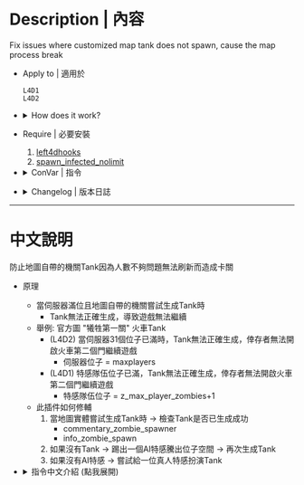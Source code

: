# Description | 內容
Fix issues where customized map tank does not spawn, cause the map process break 

* Apply to | 適用於
	```
	L4D1
	L4D2
	```

* <details><summary>How does it work?</summary>

	* When map tried to spawn custom tank and server slots are full
		* Tank do not spawn correctly, it will break the map process and game stuck
	* For example: Official Map "The Sacrifice stage 1" train tank
		* (L4D2) If all 31 server slots are occupied, the tank won't spawn, and survivors can't open the second train door to continue game
			* server slots = maxplayers
		* (L4D1) If all infected team slots are occupied, the tank won't spawn, and survivors can't open the second train door to continue game
			* infecte team slot = z_max_player_zombies+1
	* Here is how the plugin fixed
		1. When map entity tried to spawn trank -> check if tank spawns successfully
			* commentary_zombie_spawner
			* info_zombie_spawn
		2. If the tank not exist -> kick a fake infected bot to release the slot -> spawn tank again
		3. If there is no fake infected bot -> try to give real infected player a tank
</details>

* Require | 必要安裝
	1. [left4dhooks](https://forums.alliedmods.net/showthread.php?t=321696)
	2. [spawn_infected_nolimit](https://github.com/fbef0102/L4D1_2-Plugins/tree/master/spawn_infected_nolimit)

* <details><summary>ConVar | 指令</summary>

	* cfg/sourcemod/l4d2_maptankfix.cfg
		```php
		// 0=Plugin off, 1=Plugin on.
		l4d2_maptankfix_enable "1"
		```
</details>

* <details><summary>Changelog | 版本日誌</summary>

	* v1.5 (2025-2-13)
	* v1.4 (2025-2-9)
	* v1.3 (2025-2-7)
		* Fixed error
		* Support L4D1
		* Update gamedata

	* v1.2 (2024-12-30)
		* Improve code
		* Find real infected player and give tank

	* v1.1
		* [Original Plugin by 洛琪 central_lq](https://forums.alliedmods.net/showthread.php?t=349834)
</details>

- - - -
# 中文說明
防止地圖自帶的機關Tank因為人數不夠問題​​無法刷新而造成卡關

* 原理
	* 當伺服器滿位且地圖自帶的機關嘗試生成Tank時
		* Tank無法正確生成，導致遊戲無法繼續
	* 舉例: 官方圖 "犧牲第一關" 火車Tank
		* (L4D2) 當伺服器31個位子已滿時，Tank無法正確生成，倖存者無法開啟火車第二個門繼續遊戲
			* 伺服器位子 = maxplayers
		* (L4D1) 特感隊伍位子已滿，Tank無法正確生成，倖存者無法開啟火車第二個門繼續遊戲
			* 特感隊伍位子 = z_max_player_zombies+1
	* 此插件如何修輔
		1. 當地圖實體嘗試生成Tank時 -> 檢查Tank是否已生成成功
			* commentary_zombie_spawner
			* info_zombie_spawn
		2. 如果沒有Tank -> 踢出一個AI特感騰出位子空間 -> 再次生成Tank
		3. 如果沒有AI特感 -> 嘗試給一位真人特感扮演Tank

* <details><summary>指令中文介紹 (點我展開)</summary>

	* cfg/sourcemod/l4d2_maptankfix.cfg
		```php
		// 是否开启tank修复. 1=开启，0=关闭.
		l4d2_maptankfix_enable "1"
		```
</details>